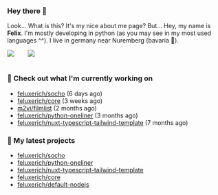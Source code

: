 ### Hey there 👋

Look... What is this? It's my nice about me page? But... Hey, my name is **Felix**. I'm mostly developing in python (as you may see in my most used languages ^^). I live in germany near Nuremberg (bavaria :beers:).
<div style="display: flex; flex-direction: row">
<img align="left" style="margin-right: 1rem" src="https://github-readme-stats.vercel.app/api?username=Feluxerich&theme=dark&show_icons=true&count_private=true">
<img align="right" style="margin-left: 1rem" src="https://github-readme-stats.vercel.app/api/top-langs/?username=Feluxerich&theme=dark">
</div>
<br style="visibility: hidden; width: 100%" />

### :construction_worker: Check out what I'm currently working on

- [feluxerich/socho](https://github.com/feluxerich/socho) (6 days ago)
- [feluxerich/core](https://github.com/feluxerich/core) (3 weeks ago)
- [m2vi/filmlist](https://github.com/m2vi/filmlist) (2 months ago)
- [feluxerich/python-oneliner](https://github.com/feluxerich/python-oneliner) (3 months ago)
- [feluxerich/nuxt-typescript-tailwind-template](https://github.com/feluxerich/nuxt-typescript-tailwind-template) (7 months ago)

### :seedling: My latest projects

- [feluxerich/socho](https://github.com/feluxerich/socho)
- [feluxerich/python-oneliner](https://github.com/feluxerich/python-oneliner)
- [feluxerich/nuxt-typescript-tailwind-template](https://github.com/feluxerich/nuxt-typescript-tailwind-template)
- [feluxerich/core](https://github.com/feluxerich/core)
- [feluxerich/default-nodejs](https://github.com/feluxerich/default-nodejs)
